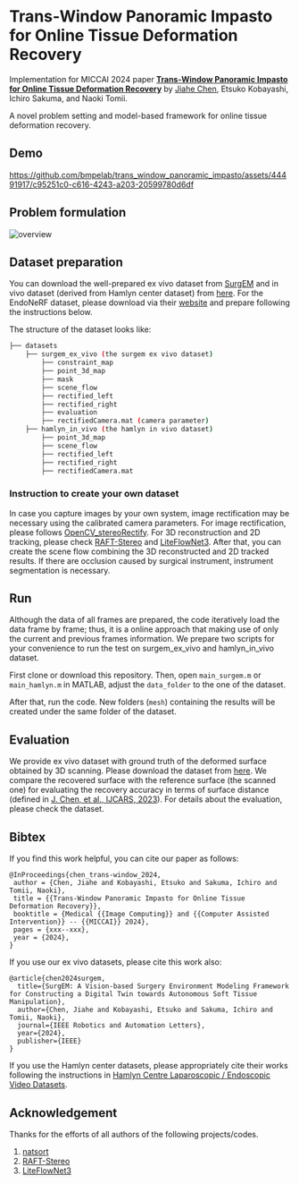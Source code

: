 # Trans-Window Panoramic Impasto for Online Tissue Deformation Recovery

Implementation for MICCAI 2024 paper **[Trans-Window Panoramic Impasto for Online Tissue Deformation Recovery](https://)** by [Jiahe Chen](http://), Etsuko Kobayashi, Ichiro Sakuma, and Naoki Tomii.

A novel problem setting and model-based framework for online tissue deformation recovery.

## Demo
https://github.com/bmpelab/trans_window_panoramic_impasto/assets/44491917/c95251c0-c616-4243-a203-20599780d6df


## Problem formulation
![overview](https://github.com/bmpelab/trans_window_panoramic_impasto/assets/44491917/5662d76e-e410-44e6-a462-d027681dfae1)

## Dataset preparation

You can download the well-prepared ex vivo dataset from [SurgEM](https://github.com/bmpelab/SurgEM.git) and in vivo dataset (derived from Hamlyn center dataset) from [here](https://drive.google.com/drive/folders/1M-K3hazuGXqNcY0CEyxzdznxTU2ojr3v?usp=sharing). For the EndoNeRF dataset, please download via their [website](https://github.com/med-air/EndoNeRF) and prepare following the instructions below.

The structure of the dataset looks like:

```sh
├── datasets
    ├── surgem_ex_vivo (the surgem ex vivo dataset)
        ├── constraint_map
        ├── point_3d_map
        ├── mask
        ├── scene_flow
        ├── rectified_left
        ├── rectified_right
        ├── evaluation
        ├── rectifiedCamera.mat (camera parameter)
    ├── hamlyn_in_vivo (the hamlyn in vivo dataset)
        ├── point_3d_map
        ├── scene_flow
        ├── rectified_left
        ├── rectified_right
        ├── rectifiedCamera.mat
```

### Instruction to create your own dataset 

In case you capture images by your own system, image rectification may be necessary using the calibrated camera parameters. For image rectification, please follows [OpenCV_stereoRectify](https://docs.opencv.org/4.x/d9/d0c/group__calib3d.html#ga617b1685d4059c6040827800e72ad2b6). For 3D reconstruction and 2D tracking, please check [RAFT-Stereo](https://github.com/princeton-vl/RAFT-Stereo.git) and [LiteFlowNet3](https://github.com/twhui/LiteFlowNet3.git). After that, you can create the scene flow combining the 3D reconstructed and 2D tracked results. If there are occlusion caused by surgical instrument, instrument segmentation is necessary.

## Run

Although the data of all frames are prepared, the code iteratively load the data frame by frame; thus, it is a online approach that making use of only the current and previous frames information. We prepare two scripts for your convenience to run the test on surgem_ex_vivo and hamlyn_in_vivo dataset.

First clone or download this repository. Then, open `main_surgem.m` or `main_hamlyn.m` in MATLAB, adjust the `data_folder` to the one of the dataset.

After that, run the code. New folders (`mesh`) containing the results will be created under the same folder of the dataset.

## Evaluation

We provide ex vivo dataset with ground truth of the deformed surface obtained by 3D scanning. Please download the dataset from [here](https://github.com/bmpelab/SurgEM.git). We compare the recovered surface with the reference surface (the scanned one) for evaluating the recovery accuracy in terms of surface distance (defined in [J. Chen, et al., IJCARS, 2023](https://doi.org/10.1007/s11548-023-02889-z)). For details about the evaluation, please check the dataset.

## Bibtex

If you find this work helpful, you can cite our paper as follows:

```
@InProceedings{chen_trans-window_2024,
 author = {Chen, Jiahe and Kobayashi, Etsuko and Sakuma, Ichiro and Tomii, Naoki},
 title = {{Trans-Window Panoramic Impasto for Online Tissue Deformation Recovery}},
 booktitle = {Medical {{Image Computing}} and {{Computer Assisted Intervention}} -- {{MICCAI}} 2024},
 pages = {xxx--xxx},
 year = {2024},
}
```

If you use our ex vivo datasets, please cite this work also:

```
@article{chen2024surgem,
  title={SurgEM: A Vision-based Surgery Environment Modeling Framework for Constructing a Digital Twin towards Autonomous Soft Tissue Manipulation},
  author={Chen, Jiahe and Kobayashi, Etsuko and Sakuma, Ichiro and Tomii, Naoki},
  journal={IEEE Robotics and Automation Letters},
  year={2024},
  publisher={IEEE}
}
```

If you use the Hamlyn center datasets, please appropriately cite their works following the instructions in [Hamlyn Centre Laparoscopic / Endoscopic Video Datasets](https://hamlyn.doc.ic.ac.uk/vision/).

## Acknowledgement

Thanks for the efforts of all authors of the following projects/codes.

1. [natsort](https://www.mathworks.com/matlabcentral/fileexchange/10959-sort_nat-natural-order-sort)
2. [RAFT-Stereo](https://github.com/princeton-vl/RAFT-Stereo.git)
3. [LiteFlowNet3](https://github.com/twhui/LiteFlowNet3.git)
